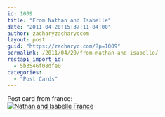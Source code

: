 ```yaml
---
id: 1009
title: "From Nathan and Isabelle"
date: "2011-04-20T15:37:11-04:00"
author: zacharyzacharyccom
layout: post
guid: "https://zacharyc.com/?p=1009"
permalink: /2011/04/20/from-nathan-and-isabelle/
restapi_import_id:
  - 5b3546f08dfe0
categories:
  - "Post Cards"
---
```


Post card from france:  
[![](/assets/img/2011/04/small-Nathan-and-Isabelle-France.jpg?resize=709%2C1024&ssl=1 "Nathan and Isabelle France")](/assets/img/2011/04/small-nathan-and-isabelle-france.jpg?ssl=1)
